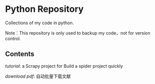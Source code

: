 # Python Repository

Collections of my code in python.

Note：This repository is only used to backup my code，not for version control.

## Contents

*tutorial*: a Scrapy project for Build a spider project quickly

*download pdf*: 自动批量下载文献
